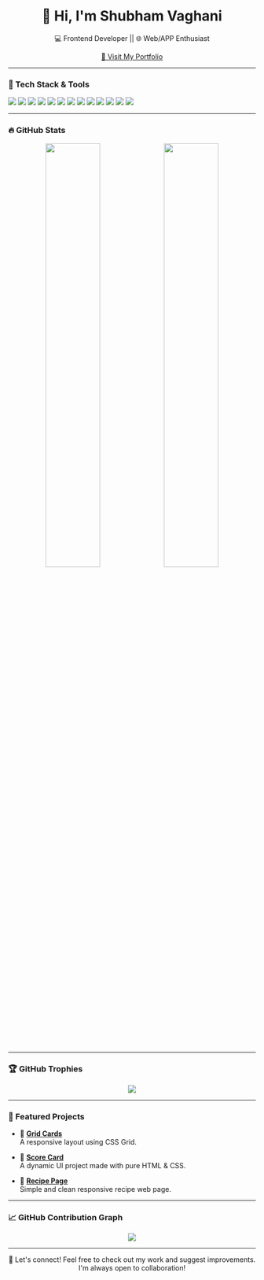 <h1 align="center">👋 Hi, I'm Shubham Vaghani</h1>

<p align="center">
  💻 Frontend Developer || 🌐 Web/APP Enthusiast  
</p>

<p align="center">
  <a href="https://shubhamvaghani.netlify.app" target="_blank">
    🔗 Visit My Portfolio
  </a>
</p>

---

### 🚀 Tech Stack & Tools

<p align="left">
  <!-- Core -->
  <img src="https://img.shields.io/badge/HTML-E34F26?style=for-the-badge&logo=html5&logoColor=white"/>
  <img src="https://img.shields.io/badge/CSS-1572B6?style=for-the-badge&logo=css3&logoColor=white"/>
  <img src="https://img.shields.io/badge/JavaScript-F7DF1E?style=for-the-badge&logo=javascript&logoColor=black"/>
  <img src="https://img.shields.io/badge/TypeScript-3178C6?style=for-the-badge&logo=typescript&logoColor=white"/>
  
  <!-- Frameworks -->
  <img src="https://img.shields.io/badge/React-20232a?style=for-the-badge&logo=react&logoColor=61DAFB"/>
  <img src="https://img.shields.io/badge/Next.js-000000?style=for-the-badge&logo=nextdotjs&logoColor=white"/>
  <img src="https://img.shields.io/badge/React Native-20232A?style=for-the-badge&logo=react&logoColor=61DAFB"/>

  <!-- State Management -->
  <img src="https://img.shields.io/badge/Redux-593D88?style=for-the-badge&logo=redux&logoColor=white"/>

  <!-- Styling -->
  <img src="https://img.shields.io/badge/TailwindCSS-38B2AC?style=for-the-badge&logo=tailwind-css&logoColor=white"/>
  <img src="https://img.shields.io/badge/ShadCN/ui-111827?style=for-the-badge&logo=vercel&logoColor=white"/>

  <!-- Testing -->
  <img src="https://img.shields.io/badge/Jest-C21325?style=for-the-badge&logo=jest&logoColor=white"/>

  <!-- Tools -->
  <img src="https://img.shields.io/badge/Git-F05032?style=for-the-badge&logo=git&logoColor=white"/>
  <img src="https://img.shields.io/badge/GitHub-181717?style=for-the-badge&logo=github&logoColor=white"/>
</p>

---

### 🔥 GitHub Stats

<p align="center">
  <img src="https://github-readme-stats.vercel.app/api?username=shubhamvaghani8793&show_icons=true&theme=github_dark&hide_border=true" width="47%" />
  <img src="https://github-readme-streak-stats.herokuapp.com?user=shubhamvaghani8793&theme=github-dark&hide_border=true" width="47%" />
</p>

---

### 🏆 GitHub Trophies

<p align="center">
  <img src="https://github-profile-trophy.vercel.app/?username=shubhamvaghani8793&theme=darkhub&no-frame=true&row=1" />
</p>

---

### 📌 Featured Projects

- 🔹 [**Grid Cards**](https://github.com/shubhamvaghani8793/Grid-cards)  
  A responsive layout using CSS Grid.

- 🔹 [**Score Card**](https://github.com/shubhamvaghani8793/Score-Card)  
  A dynamic UI project made with pure HTML & CSS.

- 🔹 [**Recipe Page**](https://github.com/shubhamvaghani8793/Recipepage)  
  Simple and clean responsive recipe web page.

---

### 📈 GitHub Contribution Graph

<p align="center">
  <img src="https://github-readme-activity-graph.vercel.app/graph?username=shubhamvaghani8793&theme=github-compact" />
</p>

---

<p align="center">💬 Let's connect! Feel free to check out my work and suggest improvements. I'm always open to collaboration!</p>
